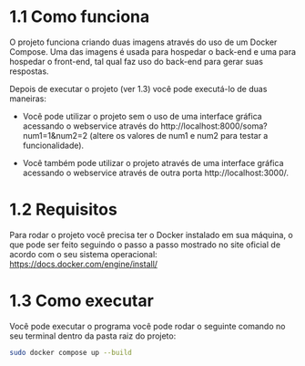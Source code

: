 # 1.1 Como funciona

O projeto funciona criando duas imagens através do uso de um Docker Compose. Uma das imagens é usada para hospedar o back-end e uma para hospedar o front-end, tal qual faz uso do back-end para gerar suas respostas.

Depois de executar o projeto (ver 1.3) você pode executá-lo de duas maneiras:

- Você pode utilizar o projeto sem o uso de uma interface gráfica acessando o webservice através do http://localhost:8000/soma?num1=1&num2=2 (altere os valores de num1 e num2 para testar a funcionalidade).

- Você também pode utilizar o projeto através de uma interface gráfica acessando o webservice através de outra porta http://localhost:3000/.

# 1.2 Requisitos

Para rodar o projeto você precisa ter o Docker instalado em sua máquina, o que pode ser feito seguindo o passo a passo mostrado no site oficial de acordo com o seu sistema operacional: https://docs.docker.com/engine/install/

# 1.3 Como executar

Você pode executar o programa você pode rodar o seguinte comando no seu terminal dentro da pasta raiz do projeto:

```bash
sudo docker compose up --build
```